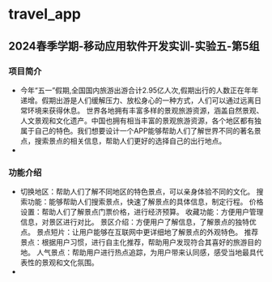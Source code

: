 # travel_app
## 2024春季学期-移动应用软件开发实训-实验五-第5组
### 项目简介
*  今年“五一”假期,全国国内旅游出游合计2.95亿人次,假期出行的人数正在年年递增。假期出游是人们缓解压力、放松身心的一种方式，人们可以通过远离日常环境来获得休息。
  世界各地拥有丰富多样的景观旅游资源，涵盖自然景观、人文景观和文化遗产。中国也拥有相当丰富的景观旅游资源，各个地区都有独属于自己的特色。我们想要设计一个APP能够帮助人们了解世界不同的著名景点，搜索景点的相关信息，帮助人们更好的选择自己的出行地点。
*
### 功能介绍
*  切换地区：帮助人们了解不同地区的特色景点，可以亲身体验不同的文化。
  搜索功能：能够帮助人们搜索景点，快速了解景点的具体信息，制定行程。
  价格设置：帮助人们了解景点门票价格，进行经济预算。
  收藏功能：方便用户管理信息，对景区进行对比。
  景区介绍：方便用户了解信息，了解景点的独特优点。
  景点短片：让用户能够在互联网中更详细地了解景点的外观特色。
  推荐景点：根据用户习惯，进行自主化推荐，帮助用户发现符合其喜好的旅游目的地。
  人气景点：帮助用户进行热点追踪，为用户带来认同感，感受当地最具代表性的景观和文化氛围。
*
